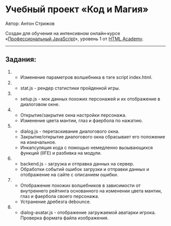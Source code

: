 # Учебный проект «Код и Магия»
Автор: Антон Стрижов

Cоздан для обучения на интенсивном онлайн‑курсе «[Профессиональный JavaScript](https://htmlacademy.ru/intensive/javascript)», уровень 1 от [HTML Academy](https://htmlacademy.ru).


---
## Задания:
1. - Изменение параметров волшебника в тэге script index.html.
2. - stat.js - рендер статистики пройденной игры.
3. - setup.js - мок данных похожих персонажей и их отображение в диалоговом окне.
4. - Открытие/закрытие окна настройки персонажа.
    - Изменение цвета мантии, глаз и фаербола по нажатию.
5. - dialog.js - перетаскивание диалогового окна.
    - Закрытие/открытие диалогового окна сбрасывает его положение на изначальное.
    - Инкапсуляция кода с помощью немедленно вызывающихся функций (IIFE) и разбивка на модули.
6. - backend.js - загрузка и отправка данных на сервер.
    - Обработки событий ошибок загрузки и отправки данных и отображение на сайте с описанием ошибки.
7. - Отображение похожих волшебников в зависимости от внутреннего рейтинга основанного на изменении цвета мантии, глаз и фаербола своего персонажа.
    - Устранение дребезга debounce.
8. - dialog-avatar.js - отображение загружаемой аватарки игрока. Проверка формата файла изображения.